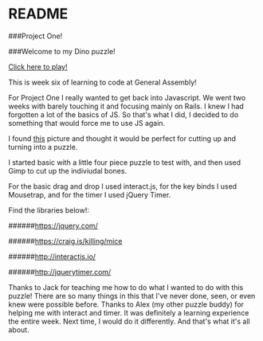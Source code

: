 # README 

###Project One!

###Welcome to my Dino puzzle!

[Click here to play!](https://puzlapp.herokuapp.com/)

This is week six of learning to code at General Assembly!

For Project One I really wanted to get back into Javascript. We went two weeks with barely touching it and focusing mainly on Rails. I knew I had forgotten a lot of the basics of JS. So that's what I did, I decided to do something that would force me to use JS again. 

I found [this](http://www.bestcoloringpagesforkids.com/wp-content/uploads/2013/07/Dinosaur-Skeleton-Coloring-Page.jpg) picture and thought it would be perfect for cutting up and turning into a puzzle. 

I started basic with a little four piece puzzle to test with, and then used Gimp to cut up the indiviudal bones.

For the basic drag and drop I used interact.js, for the key binds I used Mousetrap, and for the timer I used jQuery Timer. 

Find the libraries below!:

######https://jquery.com/

######https://craig.is/killing/mice

######http://interactjs.io/

######http://jquerytimer.com/

Thanks to Jack for teaching me how to do what I wanted to do with this puzzle! There are so many things in this that I've never done, seen, or even knew were possible before. Thanks to Alex (my other puzzle buddy) for helping me with interact and timer. It was definitely a learning experience the entire week. Next time, I would do it differently. And that's what it's all about. 
